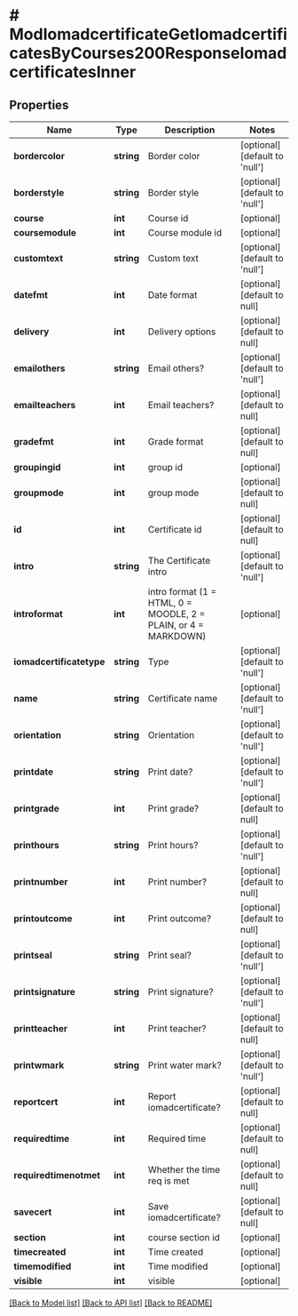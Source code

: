 # # ModIomadcertificateGetIomadcertificatesByCourses200ResponseIomadcertificatesInner

## Properties

Name | Type | Description | Notes
------------ | ------------- | ------------- | -------------
**bordercolor** | **string** | Border color | [optional] [default to 'null']
**borderstyle** | **string** | Border style | [optional] [default to 'null']
**course** | **int** | Course id | [optional]
**coursemodule** | **int** | Course module id | [optional]
**customtext** | **string** | Custom text | [optional] [default to 'null']
**datefmt** | **int** | Date format | [optional] [default to null]
**delivery** | **int** | Delivery options | [optional] [default to null]
**emailothers** | **string** | Email others? | [optional] [default to 'null']
**emailteachers** | **int** | Email teachers? | [optional] [default to null]
**gradefmt** | **int** | Grade format | [optional] [default to null]
**groupingid** | **int** | group id | [optional]
**groupmode** | **int** | group mode | [optional] [default to null]
**id** | **int** | Certificate id | [optional] [default to null]
**intro** | **string** | The Certificate intro | [optional] [default to 'null']
**introformat** | **int** | intro format (1 &#x3D; HTML, 0 &#x3D; MOODLE, 2 &#x3D; PLAIN, or 4 &#x3D; MARKDOWN) | [optional]
**iomadcertificatetype** | **string** | Type | [optional] [default to 'null']
**name** | **string** | Certificate name | [optional] [default to 'null']
**orientation** | **string** | Orientation | [optional] [default to 'null']
**printdate** | **string** | Print date? | [optional] [default to 'null']
**printgrade** | **int** | Print grade? | [optional] [default to null]
**printhours** | **string** | Print hours? | [optional] [default to 'null']
**printnumber** | **int** | Print number? | [optional] [default to null]
**printoutcome** | **int** | Print outcome? | [optional] [default to null]
**printseal** | **string** | Print seal? | [optional] [default to 'null']
**printsignature** | **string** | Print signature? | [optional] [default to 'null']
**printteacher** | **int** | Print teacher? | [optional] [default to null]
**printwmark** | **string** | Print water mark? | [optional] [default to 'null']
**reportcert** | **int** | Report iomadcertificate? | [optional] [default to null]
**requiredtime** | **int** | Required time | [optional] [default to null]
**requiredtimenotmet** | **int** | Whether the time req is met | [optional] [default to null]
**savecert** | **int** | Save iomadcertificate? | [optional] [default to null]
**section** | **int** | course section id | [optional]
**timecreated** | **int** | Time created | [optional]
**timemodified** | **int** | Time modified | [optional]
**visible** | **int** | visible | [optional]

[[Back to Model list]](../../README.md#models) [[Back to API list]](../../README.md#endpoints) [[Back to README]](../../README.md)
